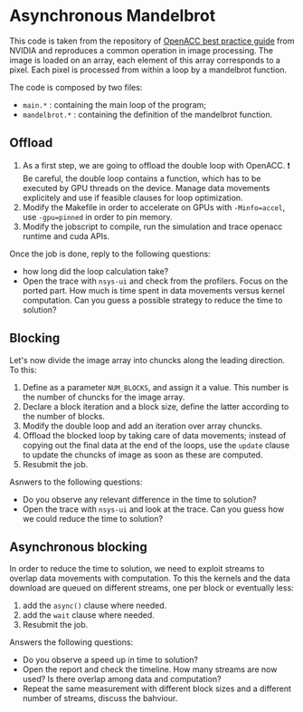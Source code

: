 Asynchronous Mandelbrot
=======================

This code is taken from the repository of [OpenACC best practice guide](https://github.com/OpenACC/openacc-best-practices-guide/tree/main/examples/mandelbrot) from NVIDIA and reproduces a common operation in image processing. The image is loaded on an array, each element of this array corresponds to a pixel. Each pixel is processed from within a loop by a mandelbrot function. 

The code is composed by two files:
- `main.*` : containing the main loop of the program;
- `mandelbrot.*` : containing the definition of the mandelbrot function.

Offload
-------

1. As a first step, we are going to offload the double loop with OpenACC. :exclamation: Be careful, the double loop contains a function, which has to be executed by GPU threads on the device. Manage data movements explicitely and use if feasible clauses for loop optimization.
2. Modify the Makefile in order to accelerate on GPUs with `-Minfo=accel`, use `-gpu=pinned` in order to pin memory.
3. Modify the jobscript to compile, run the simulation and trace openacc runtime and cuda APIs.

Once the job is done, reply to the following questions:

- how long did the loop calculation take?
- Open the trace with `nsys-ui` and check from the profilers. Focus on the ported part. How much is time spent in data movements versus kernel computation. Can you guess a possible strategy to reduce the time to solution?

Blocking
--------

Let's now divide the image array into chuncks along the leading direction. To this:

1. Define as a parameter `NUM_BLOCKS`, and assign it a value. This number is the number of chuncks for the image array. 
2. Declare a block iteration and a block size, define the latter according to the number of blocks.
3. Modify the double loop and add an iteration over array chuncks.
4. Offload the blocked loop by taking care of data movements; instead of copying out the final data at the end of the loops, use the `update` clause to update the chuncks of image as soon as these are computed.
5. Resubmit the job.

Asnwers to the following questions:

- Do you observe any relevant difference in the time to solution?
- Open the trace with `nsys-ui` and look at the trace. Can you guess how we could reduce the time to solution?

Asynchronous blocking
---------------------

In order to reduce the time to solution, we need to exploit streams to overlap data movements with computation. To this the kernels and the data download are queued on different streams, one per block or eventually less:

1. add the `async()` clause where needed.
2. add the `wait` clause where needed.
3. Resubmit the job.

Answers the following questions:

- Do you observe a speed up in time to solution?
- Open the report and check the timeline. How many streams are now used? Is there overlap among data and computation?
- Repeat the same measurement with different block sizes and a different number of streams, discuss the bahviour.


